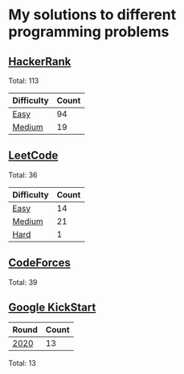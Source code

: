 # My solutions to different programming problems

## [HackerRank][hackerrank]

Total: 113

| Difficulty                  | Count |
| --------------------------- | ----- |
| [Easy][hackerrank_easy]     | 94    |
| [Medium][hackerrank_medium] | 19    |

## [LeetCode][leetcode]

Total: 36

| Difficulty                | Count |
| ------------------------- | ----- |
| [Easy][leetcode_easy]     | 14    |
| [Medium][leetcode_medium] | 21    |
| [Hard][leetcode_hard]     | 1     |

## [CodeForces][codeforces]

Total: 39

## [Google KickStart][kickstart]
| Round                  | Count |
| ---------------------- | ----- |
| [2020][kickstart_2020] | 13    |

Total: 13

[hackerrank]: ./HackerRank
[hackerrank_easy]: ./HackerRank/Easy
[hackerrank_medium]: ./HackerRank/Medium
[leetcode]: ./LeetCode
[leetcode_easy]: ./LeetCode/Easy
[leetcode_medium]: ./LeetCode/Medium
[leetcode_hard]: ./LeetCode/Hard
[codeforces]: ./CodeForces
[kickstart]: ./GoogleKickStart
[kickstart_2020]: ./GoogleKickStart/2020